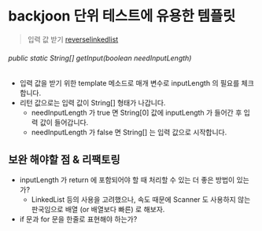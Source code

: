 # backjoon 단위 테스트에 유용한 템플릿

> 입력 값 받기
[reverselinkedlist](https://github.com/Hyune-c/algorithm/blob/master/src/test/java/baekjoon/template/TemplateTest.java)

###### public static String[] getInput(boolean needInputLength)
- 입력 값을 받기 위한 template 메소드로 매개 변수로 inputLength 의 필요를 체크 합니다.
- 리턴 값으로는 입력 값이 String[] 형태가 나갑니다.
    - needInputLength 가 true 면 String[0] 값에 inputLength 가 들어간 후 입력 값이 들어갑니다.
    - needInputLength 가 false 면 String[] 는 입력 값으로 시작합니다.
    
    
## 보완 해야할 점 & 리팩토링
- inputLength 가 return 에 포함되어야 할 때 처리할 수 있는 더 좋은 방법이 있는가?
    - LinkedList 등의 사용을 고려했으나, 속도 때문에 Scanner 도 사용하지 않는 판국임으로 배열 (or 배열보다 빠른) 로 해보자.
- if 문과 for 문을 한줄로 표현해야 하는가? 
